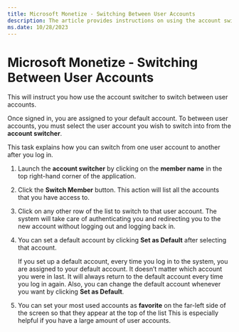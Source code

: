 ```yaml
---
title: Microsoft Monetize - Switching Between User Accounts
description: The article provides instructions on using the account switcher to switch between user accounts.
ms.date: 10/28/2023
---
```


# Microsoft Monetize - Switching Between User Accounts

This will instruct you how use the account switcher to switch between user accounts.

Once signed in, you are assigned to your default account. To  between user accounts, you must select the user account you wish to switch into from the **account switcher**.

This task explains how you can switch from one user account to another after you log in.

1. Launch the **account switcher** by clicking on the **member name** in the top right-hand corner of the application.
1. Click the **Switch Member** button.
   This action will list all the accounts that you have access to.
1. Click on any other row of the list to switch to that user account.
   The system will take care of authenticating you and redirecting you to the new account without logging out and logging back in.
1. You can set a default account by clicking **Set as Default** after selecting that account.

    If you set up a default account, every time you log in to the system, you are assigned to your default account. It doesn’t matter which account you were in last. It will always return to the default account every time you log in again. Also, you can change the default account whenever you want by clicking **Set as Default**.
1. You can set your most used accounts as **favorite** on the far-left side of the screen so that they appear at the top of the list
    This is especially helpful if you have a large amount of user accounts.
